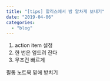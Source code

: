 ```yaml
---
title: "[tips] 할리스에서 밤 알차게 보내기"
date: "2019-04-06"
categories: 
  - "blog"
---
```


1. action item 설정
2. 한 번은 엎드려 잔다
3. 무조건 빠르게

필통 노트북 밑에 받치기
